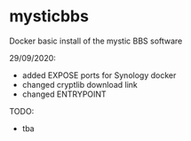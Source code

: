 # mysticbbs

Docker basic install of the mystic BBS software

29/09/2020:
- added EXPOSE ports for Synology docker
- changed cryptlib download link
- changed ENTRYPOINT

TODO:
- tba


